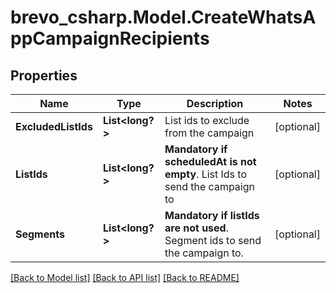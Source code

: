# brevo_csharp.Model.CreateWhatsAppCampaignRecipients
## Properties

Name | Type | Description | Notes
------------ | ------------- | ------------- | -------------
**ExcludedListIds** | **List&lt;long?&gt;** | List ids to exclude from the campaign | [optional] 
**ListIds** | **List&lt;long?&gt;** | **Mandatory if scheduledAt is not empty**. List Ids to send the campaign to  | [optional] 
**Segments** | **List&lt;long?&gt;** | **Mandatory if listIds are not used**. Segment ids to send the campaign to.  | [optional] 

[[Back to Model list]](../README.md#documentation-for-models) [[Back to API list]](../README.md#documentation-for-api-endpoints) [[Back to README]](../README.md)

